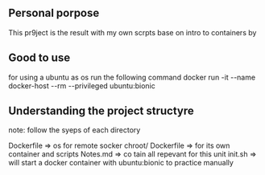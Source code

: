 ## Personal porpose
This pr9ject is the result with my own scrpts base on intro to containers by 

## Good to use
for using a ubuntu as os run the following command
docker run -it --name docker-host --rm --privileged ubuntu:bionic
 
## Understanding the project structyre
note: follow the syeps of each directory

Dockerfile => os for remote socker
chroot/
  Dockerfile => for its own container and scripts
    Notes.md => co tain all repevant for this unit
    init.sh => will start a docker container with ubuntu:bionic to practice manually
    